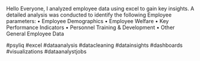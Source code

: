 Hello Everyone,
I analyzed employee data using excel to gain key insights. A detailed analysis was conducted to identify the following Employee parameters:
• Employee Demographics
• Employee Welfare
• Key Performance Indicators
• Personnel Training & Development
• Other General Employee Data

#psyliq #excel #dataanalysis #datacleaning #datainsights #dashboards #visualizations #dataanalystjobs

